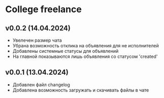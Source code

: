 # College freelance

## v0.0.2 (14.04.2024)
- Увелечен размер чата
- Убрана возможность отклика на объявления для не исполнителей
- Добавлены системные статусы для объявлений
- На главной показываются лишь объявления со статусом 'created'

## v0.0.1 (13.04.2024)
- Добавлен файл changelog
- Добавлена возможность загружать и скачивать файлы в чате
